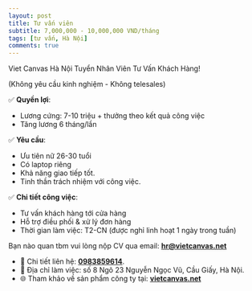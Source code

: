 ```yaml
---
layout: post
title: Tư vấn viên
subtitle: 7,000,000 - 10,000,000 VND/tháng
tags: [tư vấn, Hà Nội]
comments: true
---
```


Viet Canvas Hà Nội Tuyển Nhân Viên Tư Vấn Khách Hàng!

(Không yêu cầu kinh nghiệm - Không telesales)

✅ **Quyền lợi**:
- Lương cứng: 7-10 triệu + thưởng theo kết quả công việc
- Tăng lương 6 tháng/lần

✅ **Yêu cầu**:
- Ưu tiên nữ 26-30 tuổi
- Có laptop riêng
- Khả năng giao tiếp tốt.
- Tinh thần trách nhiệm với công việc.

✅ **Chi tiết công việc**:

- Tư vấn khách hàng tới cửa hàng
- Hỗ trợ điều phối & xử lý đơn hàng
- Thời gian làm việc: T2-CN (được nghỉ linh hoạt 1 ngày trong tuần)

Bạn nào quan tbm vui lòng nộp CV qua email: [**hr@vietcanvas.net**](mailto:hr@vietcanvas.net)

- 📲 Chi tiết liên hệ: [**0983859614**](tel:0983859614).
- 🎯 Địa chỉ làm việc: số 8 Ngõ 23 Nguyễn Ngọc Vũ, Cầu Giấy, Hà Nội.
- 🌐 Tham khảo về sản phẩm công ty tại: [**vietcanvas.net**](https://vietcanvas.net/)